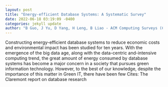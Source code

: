 ```yaml
--- 
layout: post 
title: "Energy-efficient Database Systems: A Systematic Survey" 
date: 2022-06-18 03:19:09 -0400 
categories: jekyll update 
author: "B Guo, J Yu, D Yang, H Leng, B Liao - ACM Computing Surveys (CSUR), 2022" 
--- 
```

Constructing energy-efficient database systems to reduce economic costs and environmental impact has been studied for ten years. With the emergence of the big data age, along with the data-centric and-intensive computing trend, the great amount of energy consumed by database systems has become a major concern in a society that pursues green information technology. However, to the best of our knowledge, despite the importance of this matter in Green IT, there have been few Cites: The Claremont report on database research